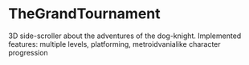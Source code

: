 # TheGrandTournament

3D side-scroller about the adventures of the dog-knight.
Implemented features: multiple levels, platforming, metroidvanialike character progression
